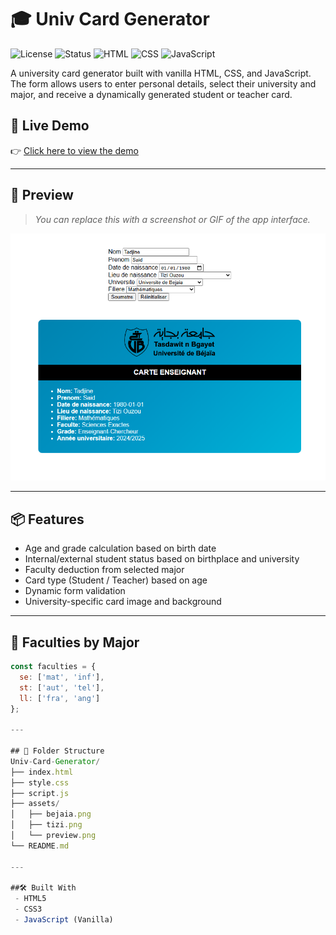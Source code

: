# 🎓 Univ Card Generator

![License](https://img.shields.io/badge/license-MIT-blue.svg)
![Status](https://img.shields.io/badge/status-active-success)
![HTML](https://img.shields.io/badge/tech-HTML5-orange)
![CSS](https://img.shields.io/badge/tech-CSS3-blue)
![JavaScript](https://img.shields.io/badge/tech-JS-yellow)

A university card generator built with vanilla HTML, CSS, and JavaScript.  
The form allows users to enter personal details, select their university and major, and receive a dynamically generated student or teacher card.

## 🚀 Live Demo

👉 [Click here to view the demo](https://saidT-dev.github.io/Univ-Card-Generator/)

---

## 📸 Preview

> _You can replace this with a screenshot or GIF of the app interface._

![Preview](./assets/preview.png)

---

## 📦 Features

-   Age and grade calculation based on birth date
-   Internal/external student status based on birthplace and university
-   Faculty deduction from selected major
-   Card type (Student / Teacher) based on age
-   Dynamic form validation
-   University-specific card image and background

---

## 🏫 Faculties by Major

```js
const faculties = {
  se: ['mat', 'inf'],
  st: ['aut', 'tel'],
  ll: ['fra', 'ang']
};

---

## 📁 Folder Structure
Univ-Card-Generator/
├── index.html
├── style.css
├── script.js
├── assets/
│   ├── bejaia.png
│   ├── tizi.png
│   └── preview.png
└── README.md

---

##🛠️ Built With
 - HTML5
 - CSS3
 - JavaScript (Vanilla)
```
